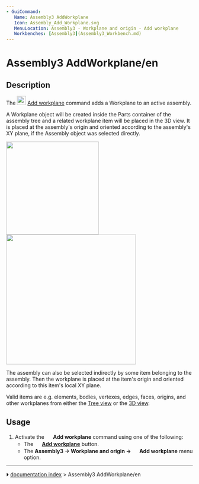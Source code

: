 ```yaml
---
- GuiCommand:
   Name: Assembly3 AddWorkplane
   Icon: Assembly_Add_Workplane.svg‎‎
   MenuLocation: Assembly3 - Workplane and origin - Add workplane
   Workbenches: [Assembly3](Assembly3_Workbench.md)
---
```


# Assembly3 AddWorkplane/en

## Description

The <img alt="" src=images/Assembly_Add_Workplane.svg  style="width:24px;"> [Add workplane](Assembly3_AddWorkplane.md) command adds a Workplane to an active assembly.

A Workplane object will be created inside the Parts container of the assembly tree and a related workplane item will be placed in the 3D view. It is placed at the assembly\'s origin and oriented according to the assembly\'s XY plane, if the Assembly object was selected directly.

<img alt="" src=images/Assembly_Add_Workplane-01.png  style="width:250px;"> <img alt="" src=images/Assembly_Add_Workplane-02.png  style="width:350px;">

The assembly can also be selected indirectly by some item belonging to the assembly. Then the workplane is placed at the item\'s origin and oriented according to this item\'s local XY plane.

Valid items are e.g. elements, bodies, vertexes, edges, faces, origins, and other workplanes from either the [Tree view](Tree_view.md) or the [3D view](3D_view.md).

## Usage

1.  Activate the <img alt="" src=images/Assembly_Add_Workplane.svg  style="width:16px;"> **Add workplane** command using one of the following:
    -   The **<img src="images/Assembly_Add_Workplane.svg_" width=16px> [Add workplane](Assembly3_AddWorkplane.md)** button.
    -   The **Assembly3 → Workplane and origin → <img src="images/Assembly_Add_Workplane.svg_" width=16px> Add workplane** menu option.



---
⏵ [documentation index](../README.md) > Assembly3 AddWorkplane/en
